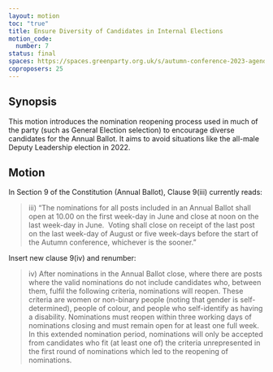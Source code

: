 ```yaml
---
layout: motion
toc: "true"
title: Ensure Diversity of Candidates in Internal Elections
motion_code:
  number: 7
status: final
spaces: https://spaces.greenparty.org.uk/s/autumn-conference-2023-agenda-forum/post/post/view?id=10552
coproposers: 25
---
```

## **Synopsis**

This motion introduces the nomination reopening process used in much of the party (such as General Election selection) to encourage diverse candidates for the Annual Ballot. It aims to avoid situations like the all-male Deputy Leadership election in 2022.

## **Motion**

In Section 9 of the Constitution (Annual Ballot), Clause 9(iii) currently reads:

> iii) “The nominations for all posts included in an Annual Ballot shall open at 10.00 on the first week-day in June and close at noon on the last week-day in June.  Voting shall close on receipt of the last post on the last week-day of August or five week-days before the start of the Autumn conference, whichever is the sooner.”

Insert new clause 9(iv) and renumber:

> iv) After nominations in the Annual Ballot close, where there are posts where the valid nominations do not include candidates who, between them, fulfil the following criteria, nominations will reopen. These criteria are women or non-binary people (noting that gender is self-determined), people of colour, and people who self-identify as having a disability. Nominations must reopen within three working days of nominations closing and must remain open for at least one full week. In this extended nomination period, nominations will only be accepted from candidates who fit (at least one of) the criteria unrepresented in the first round of nominations which led to the reopening of nominations.